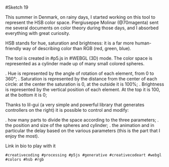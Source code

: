 #Sketch 19

This summer in Denmark, on rainy days, I started working on this tool to represent the HSB color space. Piergiuseppe Molinar (@70magenta) sent me several documents on color theory during those days, and I absorbed everything with great curiosity.

HSB stands for hue, saturation and brightness: it is a far more human-friendly way of describing color than RGB (red, green, blue).

The tool is created in #p5.js in #WEBGL (3D) mode.
The color space is represented as a cylinder made up of many small colored spheres.

. Hue is represented by the angle of rotation of each element, from 0 to 360°;
. Saturation is represented by the distance from the center of each circle: at the center the saturation is 0, at the outside it is 100%;
. Brightness is represented by the vertical position of each element. At the top it is 100, at the bottom it is 0;

Thanks to lil-gui (a very simple and powerful library that generates controllers on the right) it is possible to control and modify:

. how many parts to divide the space according to the three parameters;
. the position and size of the spheres and cylinder;
. the animation and in particular the delay based on the various parameters (this is the part that I enjoy the most).

Link in bio to play with it

`#creativecoding #processing #p5js #generative #creativecodeart #webgl #colors #hsb #rgb`
